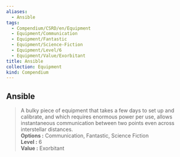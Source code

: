 ```yaml
---
aliases:
  - Ansible
tags:
  - Compendium/CSRD/en/Equipment
  - Equipment/Communication
  - Equipment/Fantastic
  - Equipment/Science-Fiction
  - Equipment/Level/6
  - Equipment/Value/Exorbitant
title: Ansible
collection: Equipment
kind: Compendium
---
```

## Ansible  
  
>A bulky piece of equipment that takes a few days to set up and calibrate, and which requires enormous power per use, allows instantaneous communication between two points even across interstellar distances.  
> **Options :** Communication, Fantastic, Science Fiction  
> **Level :** 6  
> **Value :** Exorbitant